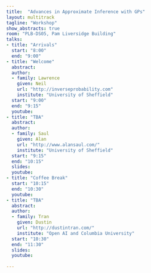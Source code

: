 ```yaml
---
title:  "Advances in Approximate Inference with GPs"
layout: multitrack
tagline: "Workshop"
show_abstracts: true
room: "PLB-DS05, Pam Liversidge Building"
talks:
- title: "Arrivals"
  start: "8:00"
  end: "9:00"
- title: "Welcome"    
  abstract:
  author:
  - family: Lawrence
    given: Neil 
    url: "http://inverseprobability.com"
    institute: "University of Sheffield"   
  start: "9:00"
  end: "9:15"
  youtube:
- title: "TBA"
  abstract:
  author:
  - family: Saul
    given: Alan 
    url: "http://www.alansaul.com/"
    institute: "University of Sheffield"
  start: "9:15"
  end: "10:15"
  slides:  
  youtube:
- title: "Coffee Break"
  start: "10:15"
  end: "10:30"
  youtube: 
- title: "TBA"  
  abstract:
  author: 
  - family: Tran
    given: Dustin
    url: "http://dustintran.com/"
    institute: "Open AI and Columbia University"   
  start: "10:30"
  end: "11:30"
  slides:  
  youtube: 
  
---
```

